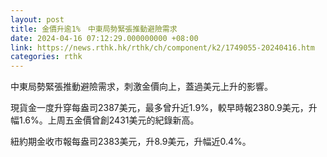 ```yaml
---
layout: post
title: 金價升逾1%　中東局勢緊張推動避險需求
date: 2024-04-16 07:12:29.000000000 +08:00
link: https://news.rthk.hk/rthk/ch/component/k2/1749055-20240416.htm
categories: rthk
---
```


中東局勢緊張推動避險需求，刺激金價向上，蓋過美元上升的影響。

現貨金一度升穿每盎司2387美元，最多曾升近1.9%，較早時報2380.9美元，升幅1.6%。上周五金價曾創2431美元的紀錄新高。

紐約期金收市報每盎司2383美元，升8.9美元，升幅近0.4%。
